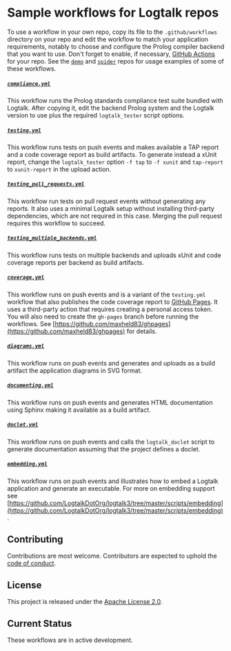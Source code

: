 # Sample workflows for Logtalk repos

To use a workflow in your own repo, copy its file to the `.github/workflows` directory on your repo and edit the workflow to match your application requirements, notably to choose and configure the Prolog compiler backend that you want to use. Don't forget to enable, if necessary, [GitHub Actions](https://help.github.com/en/github/automating-your-workflow-with-github-actions/about-github-actions) for your repo. See the [`demo`](https://github.com/logtalk-actions/demo) and [`spider`](https://github.com/logtalk-actions/spider) repos for usage examples of some of these workflows.

##### [`compliance.yml`](compliance.yml)

This workflow runs the Prolog standards compliance test suite bundled with Logtalk. After copying it, edit the backend Prolog system and the Logtalk version to use plus the required `logtalk_tester` script options.

##### [`testing.yml`](testing.yml)

This workflow runs tests on push events and makes available a TAP report and a code coverage report as build artifacts. To generate instead a xUnit report, change the `logtalk_tester` option `-f tap` to `-f xunit` and `tap-report` to `xunit-report` in the upload action.

##### [`testing_pull_requests.yml`](testing_pull_requests.yml)

This workflow run tests on pull request events without generating any reports. It also uses a minimal Logtalk setup without installing third-party dependencies, which are not required in this case. Merging the pull request requires this workflow to succeed.

##### [`testing_multiple_backends.yml`](testing_multiple_backends.yml)

This workflow runs tests on multiple backends and uploads xUnit and code coverage reports per backend as build artifacts.

##### [`coverage.yml`](coverage.yml)

This workflow runs on push events and is a variant of the `testing.yml` workflow that also publishes the code coverage report to [GitHub Pages](https://pages.github.com/). It uses a third-party action that requires creating a personal access token. You will also need to create the `gh-pages` branch before running the workflows. See [https://github.com/maxheld83/ghpages](https://github.com/maxheld83/ghpages) for details.

##### [`diagrams.yml`](diagrams.yml)

This workflow runs on push events and generates and uploads as a build artifact the application diagrams in SVG format.

##### [`documenting.yml`](documenting.yml)

This workflow runs on push events and generates HTML documentation using Sphinx making it available as a build artifact.

##### [`doclet.yml`](doclet.yml)

This workflow runs on push events and calls the `logtalk_doclet` script to generate documentation assuming that the project defines a doclet.

##### [`embedding.yml`](embedding.yml)

This workflow runs on push events and illustrates how to embed a Logtalk application and generate an executable. For more on embedding support see [https://github.com/LogtalkDotOrg/logtalk3/tree/master/scripts/embedding](https://github.com/LogtalkDotOrg/logtalk3/tree/master/scripts/embedding).

## Contributing

Contributions are most welcome. Contributors are expected to uphold the [code of conduct](CODE_OF_CONDUCT.md).

## License

This project is released under the [Apache License 2.0](LICENSE).

## Current Status

These workflows are in active development.
